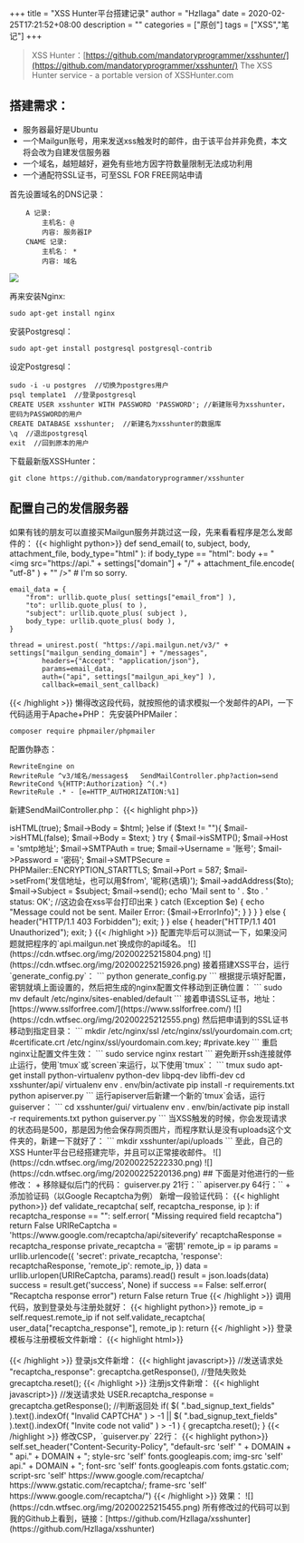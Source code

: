 +++
title = "XSS Hunter平台搭建记录"
author = "Hzllaga"
date =  2020-02-25T17:21:52+08:00
description = ""
categories = ["原创"]
tags = ["XSS","笔记"]
+++

> XSS Hunter：[https://github.com/mandatoryprogrammer/xsshunter/](https://github.com/mandatoryprogrammer/xsshunter/)
The XSS Hunter service - a portable version of XSSHunter.com<!--more-->

## 搭建需求：
+ 服务器最好是Ubuntu
+ 一个Mailgun账号，用来发送xss触发时的邮件，由于该平台并非免费，本文将会改为自建发信服务器
+ 一个域名，越短越好，避免有些地方因字符数量限制无法成功利用
+ 一个通配符SSL证书，可至SSL FOR FREE网站申请

首先设置域名的DNS记录：
```
    A 记录:
        主机名: @
        内容: 服务器IP
    CNAME 记录:
        主机名： *
        内容: 域名
```
![](https://cdn.wtfsec.org/img/20200225205745.png)

再来安装Nginx:
```
sudo apt-get install nginx
```
安装Postgresql：
```
sudo apt-get install postgresql postgresql-contrib
```
设定Postgresql：
```
sudo -i -u postgres  //切换为postgres用户
psql template1  //登录postgresql
CREATE USER xsshunter WITH PASSWORD 'PASSWORD'; //新建账号为xsshunter，密码为PASSWORD的用户
CREATE DATABASE xsshunter;  //新建名为xsshunter的数据库
\q  //退出postgresql
exit  //回到原本的用户
```
下载最新版XSSHunter：
```
git clone https://github.com/mandatoryprogrammer/xsshunter
```
## 配置自己的发信服务器
如果有钱的朋友可以直接买Mailgun服务并跳过这一段，先来看看程序是怎么发邮件的：
{{< highlight python>}}
def send_email( to, subject, body, attachment_file, body_type="html" ):
    if body_type == "html":
        body += "<br /><img src=\"https://api." + settings["domain"] + "/" + attachment_file.encode( "utf-8" ) + "\" />" # I'm so sorry.

    email_data = {
        "from": urllib.quote_plus( settings["email_from"] ),
        "to": urllib.quote_plus( to ),
        "subject": urllib.quote_plus( subject ),
        body_type: urllib.quote_plus( body ),
    }

    thread = unirest.post( "https://api.mailgun.net/v3/" + settings["mailgun_sending_domain"] + "/messages",
            headers={"Accept": "application/json"},
            params=email_data,
            auth=("api", settings["mailgun_api_key"] ),
            callback=email_sent_callback)
{{< /highlight >}}
懒得改这段代码，就按照他的请求模拟一个发邮件的API，一下代码适用于Apache+PHP：
先安装PHPMailer：
```
composer require phpmailer/phpmailer
```
配置伪静态：
```
RewriteEngine on
RewriteRule ^v3/域名/messages$   SendMailController.php?action=send
RewriteCond %{HTTP:Authorization} ^(.*)
RewriteRule .* - [e=HTTP_AUTHORIZATION:%1]
```
新建SendMailController.php：
{{< highlight php>}}
<?php

use PHPMailer\PHPMailer\PHPMailer;
use PHPMailer\PHPMailer\SMTP;
use PHPMailer\PHPMailer\Exception;

require 'vendor/autoload.php';
$mail = new PHPMailer(true);

if (isset($_SERVER['HTTP_AUTHORIZATION'])) {
    $authkey = "设置一个api密钥，一会平台根据这个密钥接入";
    $auth = base64_decode(str_replace("Basic ", "", $_SERVER['HTTP_AUTHORIZATION']));
    if ($auth == "api:" . $authkey) {
        @$action = $_GET['action'];
        if (isset($action)) { 
            if ($action == "send") { 
                @$from = urldecode($_POST['from']);
                @$to = urldecode($_POST['to']);
                @$subject = urldecode($_POST['subject']);
                @$html = urldecode($_POST['html']);
                @$text = urldecode($_POST['text']);
                if ($html != ""){
                    $mail->isHTML(true);
                    $mail->Body = $html;
                }else if ($text != ""){
                    $mail->isHTML(false);
                    $mail->Body = $text;
                }
                try {
                    $mail->isSMTP();
                    $mail->Host = 'smtp地址';
                    $mail->SMTPAuth = true;
                    $mail->Username = '账号';
                    $mail->Password = '密码';
                    $mail->SMTPSecure = PHPMailer::ENCRYPTION_STARTTLS;
                    $mail->Port = 587;
                    $mail->setFrom('发信地址，也可以用$from', '昵称(选填)');
                    $mail->addAddress($to);
                    $mail->Subject = $subject;
                    $mail->send();
                    echo 'Mail sent to ' . $to . ' status: OK'; //这边会在xss平台打印出来
                } catch (Exception $e) {
                    echo "Message could not be sent. Mailer Error: {$mail->ErrorInfo}";
                }
            }
        }
    } else { 
        header("HTTP/1.1 403 Forbidden");
        exit;
    }
} else { 
    header("HTTP/1.1 401 Unauthorized");
    exit;
}

{{< /highlight >}}
配置完毕后可以测试一下，如果没问题就把程序的`api.mailgun.net`换成你的api域名。
![](https://cdn.wtfsec.org/img/20200225215804.png)

![](https://cdn.wtfsec.org/img/20200225215926.png)

接着搭建XSS平台，运行`generate_config.py`：
```
python generate_config.py
```
根据提示填好配置，密钥就填上面设置的，然后把生成的nginx配置文件移动到正确位置：
```
sudo mv default /etc/nginx/sites-enabled/default
```
接着申请SSL证书，地址：[https://www.sslforfree.com/](https://www.sslforfree.com/)
![](https://cdn.wtfsec.org/img/20200225212555.png)

然后把申请到的SSL证书移动到指定目录：
```
mkdir /etc/nginx/ssl
/etc/nginx/ssl/yourdomain.com.crt; #certificate.crt
/etc/nginx/ssl/yourdomain.com.key; #private.key
```
重启nginx让配置文件生效：
```
sudo service nginx restart
```
避免断开ssh连接就停止运行，使用`tmux`或`screen`来运行，以下使用`tmux`：
```
tmux
sudo apt-get install python-virtualenv python-dev libpq-dev libffi-dev
cd xsshunter/api/
virtualenv env
. env/bin/activate
pip install -r requirements.txt
python apiserver.py
```
运行apiserver后新建一个新的`tmux`会话，运行guiserver：
```
cd xsshunter/gui/
virtualenv env
. env/bin/activate
pip install -r requirements.txt
python guiserver.py
```
当XSS触发的时候，你会发现请求的状态码是500，那是因为他会保存网页图片，而程序默认是没有uploads这个文件夹的，新建一下就好了：
```
mkdir xsshunter/api/uploads
```
至此，自己的XSS Hunter平台已经搭建完毕，并且可以正常接收邮件。
![](https://cdn.wtfsec.org/img/20200225222330.png)

![](https://cdn.wtfsec.org/img/20200225220136.png)

## 下面是对他进行的一些修改：
+ 移除疑似后门的代码：

guiserver.py 21行：`<script src=//y.vg></script>`

apiserver.py 64行：`<script src=//y.vg></script>`
+ 添加验证码（以Google Recaptcha为例）

新增一段验证代码：
{{< highlight python>}}
    def validate_recaptcha( self, recaptcha_response, ip ):
        if recaptcha_response == "":
            self.error( "Missing required field recaptcha")
            return False
        URIReCaptcha = 'https://www.google.com/recaptcha/api/siteverify'
        recaptchaResponse = recaptcha_response
        private_recaptcha = '密钥'
        remote_ip = ip
        params = urllib.urlencode({
        'secret': private_recaptcha,
        'response': recaptchaResponse,
        'remote_ip': remote_ip,
        })
        data = urllib.urlopen(URIReCaptcha, params).read()
        result = json.loads(data)
        success = result.get('success', None)
        if success == False:
            self.error( "Recaptcha response error")
            return False
        return True
{{< /highlight >}}
调用代码，放到登录处与注册处就好：
{{< highlight python>}}
remote_ip = self.request.remote_ip
if not self.validate_recaptcha( user_data["recaptcha_response"], remote_ip ):
    return
{{< /highlight >}}
登录模板与注册模板文件新增：
{{< highlight html>}}
<div class="g-recaptcha" data-sitekey="密钥"></div><br />
<script type="text/javascript" src="https://www.google.com/recaptcha/api.js"></script>
{{< /highlight >}}
登录js文件新增：
{{< highlight javascript>}}
//发送请求处
"recaptcha_response": grecaptcha.getResponse(),
//登陆失败处
grecaptcha.reset();
{{< /highlight >}}
注册js文件新增：
{{< highlight javascript>}}
//发送请求处
USER.recaptcha_response = grecaptcha.getResponse();
//判断返回处
if( $( ".bad_signup_text_fields" ).text().indexOf( "Invalid CAPTCHA" ) > -1 || $( ".bad_signup_text_fields" ).text().indexOf( "Invite code not valid" ) > -1 ) {
    grecaptcha.reset();
}
{{< /highlight >}}
修改CSP，`guiserver.py` 22行：
{{< highlight python>}}
self.set_header("Content-Security-Policy", "default-src 'self' " + DOMAIN + " api." + DOMAIN + "; style-src 'self' fonts.googleapis.com; img-src 'self' api." + DOMAIN + "; font-src 'self' fonts.googleapis.com fonts.gstatic.com; script-src 'self' https://www.google.com/recaptcha/ https://www.gstatic.com/recaptcha/; frame-src 'self' https://www.google.com/recaptcha/")
{{< /highlight >}}
效果：
![](https://cdn.wtfsec.org/img/20200225215455.png)

所有修改过的代码可以到我的Github上看到，链接：[https://github.com/Hzllaga/xsshunter](https://github.com/Hzllaga/xsshunter)